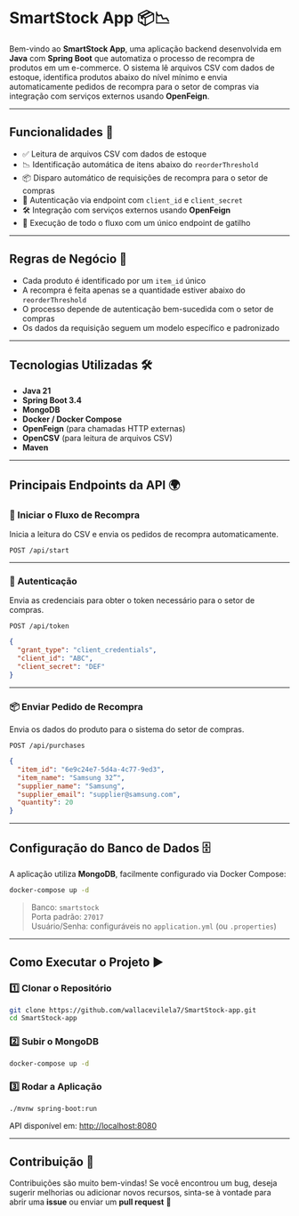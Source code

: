 # SmartStock App 📦📉

Bem-vindo ao **SmartStock App**, uma aplicação backend desenvolvida em **Java** com **Spring Boot** que automatiza o processo de recompra de produtos em um e-commerce. O sistema lê arquivos CSV com dados de estoque, identifica produtos abaixo do nível mínimo e envia automaticamente pedidos de recompra para o setor de compras via integração com serviços externos usando **OpenFeign**.

---

## **Funcionalidades** 🚀

- ✅ Leitura de arquivos CSV com dados de estoque
- 📉 Identificação automática de itens abaixo do `reorderThreshold`
- 📦 Disparo automático de requisições de recompra para o setor de compras
- 🔐 Autenticação via endpoint com `client_id` e `client_secret`
- 🛠️ Integração com serviços externos usando **OpenFeign**
- 🔄 Execução de todo o fluxo com um único endpoint de gatilho

---

## **Regras de Negócio** 📌

- Cada produto é identificado por um `item_id` único
- A recompra é feita apenas se a quantidade estiver abaixo do `reorderThreshold`
- O processo depende de autenticação bem-sucedida com o setor de compras
- Os dados da requisição seguem um modelo específico e padronizado

---

## **Tecnologias Utilizadas** 🛠️

- **Java 21**
- **Spring Boot 3.4**
- **MongoDB**
- **Docker / Docker Compose**
- **OpenFeign** (para chamadas HTTP externas)
- **OpenCSV** (para leitura de arquivos CSV)
- **Maven**

---

## **Principais Endpoints da API** 🌍

### 🚀 Iniciar o Fluxo de Recompra
Inicia a leitura do CSV e envia os pedidos de recompra automaticamente.
```http
POST /api/start
```

---

### 🔐 Autenticação
Envia as credenciais para obter o token necessário para o setor de compras.
```http
POST /api/token
```
```json
{
  "grant_type": "client_credentials",
  "client_id": "ABC",
  "client_secret": "DEF"
}
```

---

### 📦 Enviar Pedido de Recompra
Envia os dados do produto para o sistema do setor de compras.
```http
POST /api/purchases
```
```json
{
  "item_id": "6e9c24e7-5d4a-4c77-9ed3",
  "item_name": "Samsung 32”",
  "supplier_name": "Samsung",
  "supplier_email": "supplier@samsung.com",
  "quantity": 20
}
```

---

## **Configuração do Banco de Dados** 🗄️

A aplicação utiliza **MongoDB**, facilmente configurado via Docker Compose:

```bash
docker-compose up -d
```

> Banco: `smartstock`  
> Porta padrão: `27017`  
> Usuário/Senha: configuráveis no `application.yml` (ou `.properties`)

---

## **Como Executar o Projeto** ▶️

### 1️⃣ Clonar o Repositório

```bash
git clone https://github.com/wallacevilela7/SmartStock-app.git
cd SmartStock-app
```

### 2️⃣ Subir o MongoDB

```bash
docker-compose up -d
```

### 3️⃣ Rodar a Aplicação

```bash
./mvnw spring-boot:run
```

API disponível em: [http://localhost:8080](http://localhost:8080)

---

## **Contribuição** 🤝

Contribuições são muito bem-vindas! Se você encontrou um bug, deseja sugerir melhorias ou adicionar novos recursos, sinta-se à vontade para abrir uma **issue** ou enviar um **pull request** 🙌
